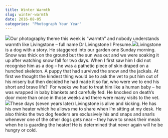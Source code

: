 ```yaml
---
title: Winter Warmth
slug: winter-warmth
date: 2016-08-05
categories: "Photograph Your Year"
---
```


<p><img src="https://res.cloudinary.com/dy6grlu8z/image/upload/v1558841819/lszy2wiamemdon980bvf.jpg"/>Our photography theme this week is “warmth” and nobody understands warmth like Livingstone – full name Dr Livingstone I Presume.<img src="https://res.cloudinary.com/dy6grlu8z/image/upload/v1558841819/c40jl9m6usgyc45gl1hk.jpg"/>Livingstone is a dog with a story. He staggered into our garden one Sunday morning. Snow was thick on the ground but the sun was out and we were soaking it up after watching snow fall for two days. When I first saw him I did not recognise him as a dog – he was a pathetic piece of skin draped on a hunched skeleton. A puppy that had survived the snow and the jackals. At first we thought the kindest thing would be to ask the vet to put him out of his misery but then decided he had made it so far, who were we to end his short and brave life?  For weeks we had to treat him like a human baby – he was wrapped in baby blankets and carefully fed. He knocked on death’s door more than once in those weeks and there were many visits to the vet.<img src="https://res.cloudinary.com/dy6grlu8z/image/upload/v1558841820/nmcpfjr8wiz2xplxjlul.jpg"/>These days (seven years later) Livingstone is alive and kicking. He has his own heater which he allows me to share when I’m sitting at my desk. He also thinks the two dog feeders are exclusively his and snaps and snarls whenever one of the other dogs gets near – they have to sneak their meals when he is guarding the heater! He is determined that never again will he be hungry or cold.</p>



